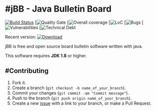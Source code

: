 #jBB - Java Bulletin Board
=================================
[![Build Status](http://vps289371.ovh.net:8000/buildStatus/icon?job=jBB-build-feature_update-sonar-badges_0.10.0_20180227)](http://vps289371.ovh.net:8000/job/jBB-build-feature_update-sonar-badges_0.10.0_20180227/) 
[![Quality Gate](https://sonarcloud.io/api/project_badges/measure?metric=alert_status&project=org.jbb%3Ajbb-parent%3A0.10.0-update-sonar-badges-SNAPSHOT)
[![Overall coverage](https://sonarcloud.io/api/project_badges/measure?metric=coverage&project=org.jbb%3Ajbb-parent%3A0.10.0-update-sonar-badges-SNAPSHOT)
[![LoC](https://sonarcloud.io/api/project_badges/measure?metric=ncloc&project=org.jbb%3Ajbb-parent%3A0.10.0-update-sonar-badges-SNAPSHOT)
[![Bugs](https://sonarcloud.io/api/project_badges/measure?metric=bugs&project=org.jbb%3Ajbb-parent%3A0.10.0-update-sonar-badges-SNAPSHOT)
[![Vulnerabilities](https://sonarcloud.io/api/project_badges/measure?metric=vulnerabilities&project=org.jbb%3Ajbb-parent%3A0.10.0-update-sonar-badges-SNAPSHOT)
[![Technical Debt](https://sonarcloud.io/api/project_badges/measure?metric=sqale_index&project=org.jbb%3Ajbb-parent%3A0.10.0-update-sonar-badges-SNAPSHOT)

Recent version: [ ![Download](https://api.bintray.com/packages/project-jbb/jbb-releases/jBB/images/download.svg) ](https://bintray.com/project-jbb/jbb-releases/jBB/_latestVersion)

jBB is free and open source board bulletin software written with java.


This software requires **JDK 1.8** or higher.

#Contributing
------------

1. Fork it.
2. Create a branch (`git checkout -b name_of_your_branch`).
3. Commit your changes (`git commit -am "Commit message"`).
4. Push to the branch (`git push origin name_of_your_branch`).
5. Create a new [issue](https://github.com/jbb-project/jbb/issues/new) with a link to your branch, or make a Pull Request.
